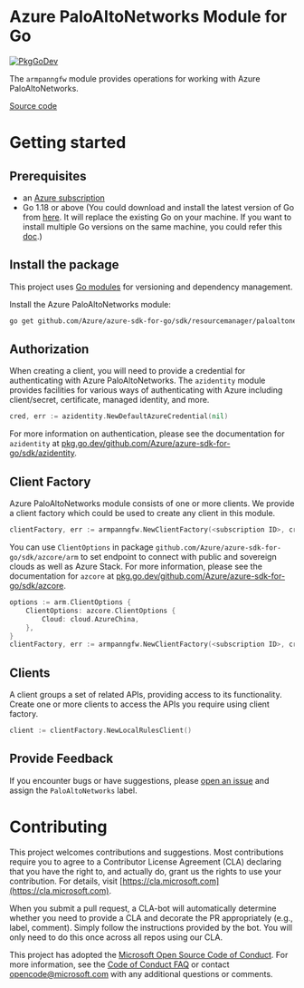 # Azure PaloAltoNetworks Module for Go

[![PkgGoDev](https://pkg.go.dev/badge/github.com/Azure/azure-sdk-for-go/sdk/resourcemanager/paloaltonetworksngfw/armpanngfw)](https://pkg.go.dev/github.com/Azure/azure-sdk-for-go/sdk/resourcemanager/paloaltonetworksngfw/armpanngfw)

The `armpanngfw` module provides operations for working with Azure PaloAltoNetworks.

[Source code](https://github.com/Azure/azure-sdk-for-go/tree/main/sdk/resourcemanager/paloaltonetworksngfw/armpanngfw)

# Getting started

## Prerequisites

- an [Azure subscription](https://azure.microsoft.com/free/)
- Go 1.18 or above (You could download and install the latest version of Go from [here](https://go.dev/doc/install). It will replace the existing Go on your machine. If you want to install multiple Go versions on the same machine, you could refer this [doc](https://go.dev/doc/manage-install).)

## Install the package

This project uses [Go modules](https://github.com/golang/go/wiki/Modules) for versioning and dependency management.

Install the Azure PaloAltoNetworks module:

```sh
go get github.com/Azure/azure-sdk-for-go/sdk/resourcemanager/paloaltonetworksngfw/armpanngfw
```

## Authorization

When creating a client, you will need to provide a credential for authenticating with Azure PaloAltoNetworks.  The `azidentity` module provides facilities for various ways of authenticating with Azure including client/secret, certificate, managed identity, and more.

```go
cred, err := azidentity.NewDefaultAzureCredential(nil)
```

For more information on authentication, please see the documentation for `azidentity` at [pkg.go.dev/github.com/Azure/azure-sdk-for-go/sdk/azidentity](https://pkg.go.dev/github.com/Azure/azure-sdk-for-go/sdk/azidentity).

## Client Factory

Azure PaloAltoNetworks module consists of one or more clients. We provide a client factory which could be used to create any client in this module.

```go
clientFactory, err := armpanngfw.NewClientFactory(<subscription ID>, cred, nil)
```

You can use `ClientOptions` in package `github.com/Azure/azure-sdk-for-go/sdk/azcore/arm` to set endpoint to connect with public and sovereign clouds as well as Azure Stack. For more information, please see the documentation for `azcore` at [pkg.go.dev/github.com/Azure/azure-sdk-for-go/sdk/azcore](https://pkg.go.dev/github.com/Azure/azure-sdk-for-go/sdk/azcore).

```go
options := arm.ClientOptions {
    ClientOptions: azcore.ClientOptions {
        Cloud: cloud.AzureChina,
    },
}
clientFactory, err := armpanngfw.NewClientFactory(<subscription ID>, cred, &options)
```

## Clients

A client groups a set of related APIs, providing access to its functionality.  Create one or more clients to access the APIs you require using client factory.

```go
client := clientFactory.NewLocalRulesClient()
```

## Provide Feedback

If you encounter bugs or have suggestions, please
[open an issue](https://github.com/Azure/azure-sdk-for-go/issues) and assign the `PaloAltoNetworks` label.

# Contributing

This project welcomes contributions and suggestions. Most contributions require
you to agree to a Contributor License Agreement (CLA) declaring that you have
the right to, and actually do, grant us the rights to use your contribution.
For details, visit [https://cla.microsoft.com](https://cla.microsoft.com).

When you submit a pull request, a CLA-bot will automatically determine whether
you need to provide a CLA and decorate the PR appropriately (e.g., label,
comment). Simply follow the instructions provided by the bot. You will only
need to do this once across all repos using our CLA.

This project has adopted the
[Microsoft Open Source Code of Conduct](https://opensource.microsoft.com/codeofconduct/).
For more information, see the
[Code of Conduct FAQ](https://opensource.microsoft.com/codeofconduct/faq/)
or contact [opencode@microsoft.com](mailto:opencode@microsoft.com) with any
additional questions or comments.